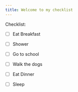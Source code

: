 ```yaml
---
title: Welcome to my checklist
---
```


Checklist:
- [ ] Eat Breakfast
- [ ] Shower
- [ ] Go to school
- [ ] Walk the dogs
- [ ] Eat Dinner
- [ ] Sleep

